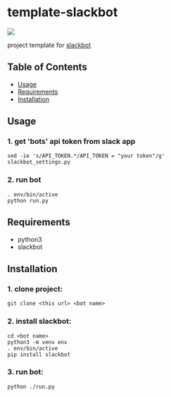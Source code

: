 # template-slackbot
[![](https://img.shields.io/badge/License-MIT-blue.svg?style=flat-square)](LICENSE)

project template for [slackbot](https://github.com/lins05/slackbot)

## Table of Contents
  * [Usage](#usage)
  * [Requirements](#requirements)
  * [Installation](#installation)

## Usage

### 1. get 'bots' api token from slack app
```
sed -ie 's/API_TOKEN.*/API_TOKEN = "your token"/g' slackbot_settings.py
```

### 2. run bot
```
. env/bin/active
python run.py
```

## Requirements
- python3
- slackbot

## Installation

### 1. clone project:
```
git clone <this url> <bot name>
```

### 2. install slackbot:
```
cd <bot name>
python3 -m venv env
. env/bin/active
pip install slackbot
```

### 3. run bot:
```
python ./run.py
```
